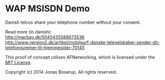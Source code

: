 WAP MSISDN Demo
==========
Danish telcos share your telephone number without your consent.

Read more (in danish):  
http://macbay.dk/5045435588673536  
http://www.version2.dk/artikel/mobilsurf-danske-teleselskaber-sender-dit-telefonnummer-til-hjemmesider-70145  
 
 
This proof of concept utilises AFNetworking, which is licensed under the [MIT License](https://github.com/AFNetworking/AFNetworking/blob/master/LICENSE).

Copyright (c) 2014 Jonas Boserup. All rights reserved.
